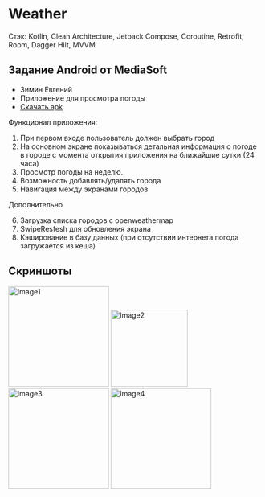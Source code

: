 # Weather

Стэк: Kotlin, Clean Architecture, Jetpack Compose, Coroutine, Retrofit, Room, Dagger Hilt, MVVM

## Задание Android от MediaSoft

- Зимин Евгений
- Приложение для просмотра погоды
- [Скачать apk](https://github.com/iamzimin/Weather/releases/latest)


Функционал приложения:
1. При первом входе пользователь должен выбрать город
2. На основном экране показываться детальная информация о погоде в городе с момента открытия приложения на ближайшие сутки (24 часа)
3. Просмотр погоды на неделю.
4. Возможность добавлять/удалять города
5. Навигация между экранами городов

Дополнительно

6. Загрузка списка городов с openweathermap
7. SwipeResfesh для обновления экрана
8. Кэширование в базу данных (при отсутствии интернета погода загружается из кеша)


## Скриншоты
<img src="https://github.com/user-attachments/assets/2f9e1ab0-1d40-4661-a091-5000c69cb544" alt="Image1" width="200"/>
<img src="https://github.com/user-attachments/assets/226e9856-ad45-4658-bcbe-48d8ee760ea3" alt="Image2" width="153"/>
<img src="https://github.com/user-attachments/assets/de19de4e-1fff-4050-978c-958c72c274db" alt="Image3" width="200"/>
<img src="https://github.com/user-attachments/assets/f1c6913e-ece3-4594-8efe-90ba1393f8a0" alt="Image4" width="200"/>



